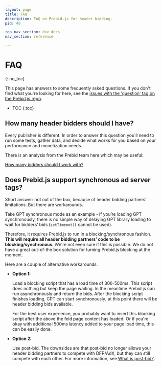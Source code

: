 ```yaml
---
layout: page
title: FAQ
description: FAQ on Prebid.js for header bidding.
pid: 40

top_nav_section: dev_docs
nav_section: reference

---
```


<div class="bs-docs-section" markdown="1">

# FAQ
{:.no_toc}

This page has answers to some frequently asked questions.  If you don't find what you're looking for here, see the [issues with the 'question' tag on the Prebid.js repo](https://github.com/prebid/Prebid.js/issues?utf8=%E2%9C%93&q=is%3Aissue%20label%3Aquestion%20).

* TOC
{:toc}

## How many header bidders should I have?

Every publisher is different.  In order to answer this question you'll need to run some tests, gather data, and decide what works for you based on your performance and monetization needs.

There is an analysis from the Prebid team here which may be useful:

[How many bidders should I work with?]({{site.github.url}}/blog/how-many-bidders-for-header-bidding)

## Does Prebid.js support synchronous ad server tags?

Short answer: not out of the box, because of header bidding partners' limitations. But there are workarounds.

Take GPT synchronous mode as an example - if you’re loading GPT synchronously, there is no simple way of delaying GPT library loading to wait for bidders’ bids (`setTimeout()` cannot be used).

Therefore, it requires Prebid.js to run in a blocking/synchronous fashion. **This will require all header bidding partners’ code to be blocking/synchronous**.  We're not even sure if this is possible. We do not have a great out-of-the box solution for turning Prebid.js blocking at the moment.

Here are a couple of alternative workarounds:

- **Option 1:**

	Load a blocking script that has a load time of 300-500ms. This script does nothing but keep the page waiting.  In the meantime Prebid.js can run asynchronously and return the bids. After the blocking script finishes loading, GPT can start synchronously; at this point there will be header bidding bids available.

	For the best user experience, you probably want to insert this blocking script after the above the fold page content has loaded. Or if you're okay with additional 500ms latency added to your page load time, this can be easily done.

- **Option 2:**

	Use post-bid. The downsides are that post-bid no longer allows your header bidding partners to compete with DFP/AdX, but they can still compete with each other.  For more information, see [What is post-bid?](http://prebid.org/overview/what-is-post-bid.html).

</div>
